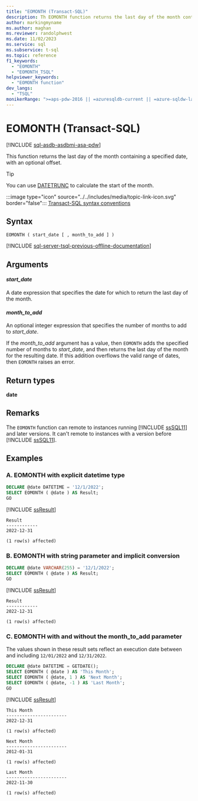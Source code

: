 ```yaml
---
title: "EOMONTH (Transact-SQL)"
description: Th EOMONTH function returns the last day of the month containing a specified date, with an optional offset.
author: markingmyname
ms.author: maghan
ms.reviewer: randolphwest
ms.date: 11/02/2023
ms.service: sql
ms.subservice: t-sql
ms.topic: reference
f1_keywords:
  - "EOMONTH"
  - "EOMONTH_TSQL"
helpviewer_keywords:
  - "EOMONTH function"
dev_langs:
  - "TSQL"
monikerRange: ">=aps-pdw-2016 || =azuresqldb-current || =azure-sqldw-latest || >=sql-server-2016 || >=sql-server-linux-2017 || =azuresqldb-mi-current"
---
```

# EOMONTH (Transact-SQL)

[!INCLUDE [sql-asdb-asdbmi-asa-pdw](../../includes/applies-to-version/sql-asdb-asdbmi-asa-pdw.md)]

This function returns the last day of the month containing a specified date, with an optional offset.

> [!TIP]  
> You can use [DATETRUNC](./datetrunc-transact-sql.md) to calculate the start of the month.

:::image type="icon" source="../../includes/media/topic-link-icon.svg" border="false"::: [Transact-SQL syntax conventions](../../t-sql/language-elements/transact-sql-syntax-conventions-transact-sql.md)

## Syntax

```syntaxsql
EOMONTH ( start_date [ , month_to_add ] )
```

[!INCLUDE [sql-server-tsql-previous-offline-documentation](../../includes/sql-server-tsql-previous-offline-documentation.md)]

## Arguments

#### *start_date*

A date expression that specifies the date for which to return the last day of the month.

#### *month_to_add*

An optional integer expression that specifies the number of months to add to *start_date*.

If the *month_to_add* argument has a value, then `EOMONTH` adds the specified number of months to *start_date*, and then returns the last day of the month for the resulting date. If this addition overflows the valid range of dates, then `EOMONTH` raises an error.

## Return types

**date**

## Remarks

The `EOMONTH` function can remote to instances running [!INCLUDE [ssSQL11](../../includes/sssql11-md.md)] and later versions. It can't remote to instances with a version before [!INCLUDE [ssSQL11](../../includes/sssql11-md.md)].

## Examples

### A. EOMONTH with explicit datetime type

```sql
DECLARE @date DATETIME = '12/1/2022';
SELECT EOMONTH ( @date ) AS Result;
GO
```

[!INCLUDE [ssResult](../../includes/ssresult-md.md)]

```output
Result
------------
2022-12-31

(1 row(s) affected)
```

### B. EOMONTH with string parameter and implicit conversion

```sql
DECLARE @date VARCHAR(255) = '12/1/2022';
SELECT EOMONTH ( @date ) AS Result;
GO
```

[!INCLUDE [ssResult](../../includes/ssresult-md.md)]

```output
Result
------------
2022-12-31

(1 row(s) affected)
```

### C. EOMONTH with and without the month_to_add parameter

The values shown in these result sets reflect an execution date between and including `12/01/2022` and `12/31/2022`.

```sql
DECLARE @date DATETIME = GETDATE();
SELECT EOMONTH ( @date ) AS 'This Month';
SELECT EOMONTH ( @date, 1 ) AS 'Next Month';
SELECT EOMONTH ( @date, -1 ) AS 'Last Month';
GO
```

[!INCLUDE [ssResult](../../includes/ssresult-md.md)]

```output
This Month
-----------------------
2022-12-31

(1 row(s) affected)

Next Month
-----------------------
2012-01-31

(1 row(s) affected)

Last Month
-----------------------
2022-11-30

(1 row(s) affected)
```
